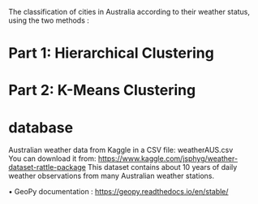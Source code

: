 The classification of cities in Australia according to their weather status, using the two methods : 
# Part 1: Hierarchical Clustering
# Part 2: K-Means Clustering

# database
Australian weather data from Kaggle in a CSV file: weatherAUS.csv  
You can download it from: https://www.kaggle.com/jsphyg/weather-dataset-rattle-package
This dataset contains about 10 years of daily weather observations from many Australian weather stations.

• GeoPy documentation : https://geopy.readthedocs.io/en/stable/
